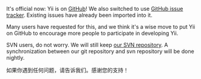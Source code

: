 It's official now: Yii is on [GitHub](https://github.com/yiisoft/yii)! We also switched to use [GitHub issue tracker](https://github.com/yiisoft/yii/issues). Existing issues have already been imported into it.

Many users have requested for this, and we think it's a wise move to put Yii on GitHub to encourage more people to participate in developing Yii.

SVN users, do not worry. We will still keep [our SVN repository](http://code.google.com/p/yii/source/checkout). A synchronization between our git repository and svn repository will be done nightly.

如果你遇到任何问题，请告诉我们。感谢您的支持！